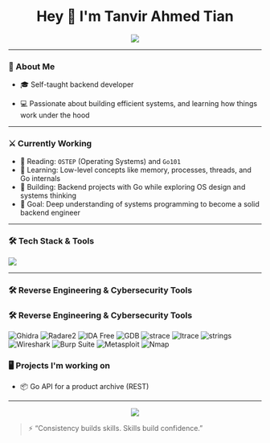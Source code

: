 
<h1 align="center">Hey 👋 I'm Tanvir Ahmed Tian</h1>

<p align="center">
<img src="https://readme-typing-svg.herokuapp.com?color=6FFF94&center=true&lines=🚀+Hey+there,+glad+you+stopped+by!" />
</p>

---

### 🧠 About Me

- 🎓 Self-taught backend developer   

- 💻 Passionate about building efficient systems, and learning how things work under the hood  
---

### ⚔️ Currently Working

- 📘 Reading: `OSTEP` (Operating Systems) and `Go101`  
- 🧠 Learning: Low-level concepts like memory, processes, threads, and Go internals  
- 🔧 Building: Backend projects with Go while exploring OS design and systems thinking  
- 🎯 Goal: Deep understanding of systems programming to become a solid  backend engineer

---

### 🛠️ Tech Stack & Tools

<img src="https://skillicons.dev/icons?i=go,python,java,c,cpp,js,haxe,ruby,git,linux,bash,mysql,postgresql"/>

---
### 🛠️ Reverse Engineering & Cybersecurity Tools

### 🛠️ Reverse Engineering & Cybersecurity Tools

![Ghidra](https://img.shields.io/badge/-Ghidra-red?logo=ghidra&logoColor=white&style=for-the-badge) ![Radare2](https://img.shields.io/badge/-Radare2-black?style=for-the-badge) ![IDA Free](https://img.shields.io/badge/-IDA_Pro-darkred?style=for-the-badge) ![GDB](https://img.shields.io/badge/-GDB-blue?style=for-the-badge) ![strace](https://img.shields.io/badge/-strace-grey?style=for-the-badge) ![ltrace](https://img.shields.io/badge/-ltrace-grey?style=for-the-badge)  ![strings](https://img.shields.io/badge/-strings-lightgrey?style=for-the-badge)    ![Wireshark](https://img.shields.io/badge/-Wireshark-blue?logo=wireshark&logoColor=white&style=for-the-badge) ![Burp Suite](https://img.shields.io/badge/-Burp_Suite-darkorange?logo=portswigger&logoColor=white&style=for-the-badge) ![Metasploit](https://img.shields.io/badge/-Metasploit-red?style=for-the-badge) ![Nmap](https://img.shields.io/badge/-Nmap-informational?style=for-the-badge) 




### 🖥️ Projects I'm working on

- 📦 Go API for a product archive (REST)  


---

<p align="center">
  <img src="https://komarev.com/ghpvc/?username=tanvirtian&label=Profile%20Views&color=brightgreen&style=flat" />
</p>

> ⚡ “Consistency builds skills. Skills build confidence.”

